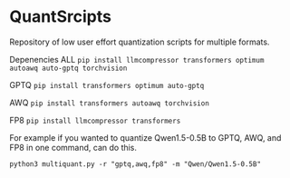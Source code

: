 # QuantSrcipts
Repository of low user effort quantization scripts for multiple formats.

Depenencies
ALL ``pip install llmcompressor transformers optimum autoawq auto-gptq torchvision``

GPTQ ``pip install transformers optimum auto-gptq``

AWQ ``pip install transformers autoawq torchvision``

FP8 ``pip install llmcompressor transformers``

For example if you wanted to quantize Qwen1.5-0.5B to GPTQ, AWQ, and FP8 in one command, can do this.
```
python3 multiquant.py -r "gptq,awq,fp8" -m "Qwen/Qwen1.5-0.5B"
```
